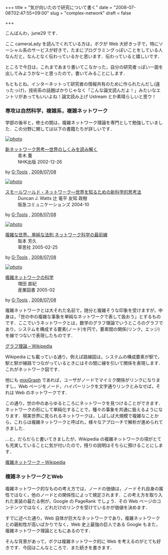 +++
title = "気が向いたので研究について書く"
date = "2008-07-08T02:47:55+09:00"
slug = "complex-network"
draft = false

+++

<p>こんばんわ，june29 です．</p>
<p>ここ cameraLady を読んでくれている方は，ボクが Web 大好きっ子で，特にソーシャル系のサービスが好きで，たまにプログラミングっぽいことをしている人なんだと，なんとなく伝わっているかと思います．伝わっていると嬉しいです．</p>
<p>ところで今日は，これまであまり書いてこなかった，自分の研究者っぽい一面を出してみようかなーと思ったので，書いてみることにします．</p>
<p>もともとね，インターネットって研究者の情報共有のために作られたんだし(違ったっけ)，技術系の話題ばかりじゃなく「こんな論文読んだよ！」みたいなエントリがあってもいいよね！論文読み上げ Ustream とか素晴らしいと思ウ！</p>
<h3>専攻は自然科学，複雑系，複雑ネットワーク</h3>
<p>学部の後半と，修士の間は，複雑ネットワーク理論を専門として勉強していました．この分野に関しては以下の書籍たちが詳しいです．</p>
<div class="hreview" ><a class="item url" href="http://www.amazon.co.jp/%E6%96%B0%E3%83%8D%E3%83%83%E3%83%88%E3%83%AF%E3%83%BC%E3%82%AF%E6%80%9D%E8%80%83%E2%80%95%E4%B8%96%E7%95%8C%E3%81%AE%E3%81%97%E3%81%8F%E3%81%BF%E3%82%92%E8%AA%AD%E3%81%BF%E8%A7%A3%E3%81%8F-%E3%82%A2%E3%83%AB%E3%83%90%E3%83%BC%E3%83%88%E3%83%BB%E3%83%A9%E3%82%BA%E3%83%AD%E3%83%BB%E3%83%90%E3%83%A9%E3%83%90%E3%82%B7/dp/4140807431%3FSubscriptionId%3D0G91FPYVW6ZGWBH4Y9G2%26tag%3Dcameralady-22%26linkCode%3Dxm2%26camp%3D2025%26creative%3D165953%26creativeASIN%3D4140807431"><img src="http://ecx.images-amazon.com/images/I/41RFDNJWY4L._SL160_.jpg" alt="photo" class="photo"  /></a></p>
<dl>
<dt class="fn"><a class="item url" href="http://www.amazon.co.jp/%E6%96%B0%E3%83%8D%E3%83%83%E3%83%88%E3%83%AF%E3%83%BC%E3%82%AF%E6%80%9D%E8%80%83%E2%80%95%E4%B8%96%E7%95%8C%E3%81%AE%E3%81%97%E3%81%8F%E3%81%BF%E3%82%92%E8%AA%AD%E3%81%BF%E8%A7%A3%E3%81%8F-%E3%82%A2%E3%83%AB%E3%83%90%E3%83%BC%E3%83%88%E3%83%BB%E3%83%A9%E3%82%BA%E3%83%AD%E3%83%BB%E3%83%90%E3%83%A9%E3%83%90%E3%82%B7/dp/4140807431%3FSubscriptionId%3D0G91FPYVW6ZGWBH4Y9G2%26tag%3Dcameralady-22%26linkCode%3Dxm2%26camp%3D2025%26creative%3D165953%26creativeASIN%3D4140807431">新ネットワーク思考―世界のしくみを読み解く</a><img src='http://www.assoc-amazon.jp/e/ir?t=cameralady-22&#038;l=ur2&#038;o=9' border='0' alt='' /></dt>
<dd>青木 薫 </dd>
<dd>NHK出版 2002-12-26</dd>
</dl>
<p class="gtools" >by <a href="http://www.goodpic.com/mt/aws/index.html" >G-Tools</a> ,  <abbr class="dtreviewed" title="2008/07/08">2008/07/08</abbr></p>
</div>
<div class="hreview" ><a class="item url" href="http://www.amazon.co.jp/%E3%82%B9%E3%83%A2%E3%83%BC%E3%83%AB%E3%83%AF%E3%83%BC%E3%83%AB%E3%83%89%E3%83%BB%E3%83%8D%E3%83%83%E3%83%88%E3%83%AF%E3%83%BC%E3%82%AF%E2%80%95%E4%B8%96%E7%95%8C%E3%82%92%E7%9F%A5%E3%82%8B%E3%81%9F%E3%82%81%E3%81%AE%E6%96%B0%E7%A7%91%E5%AD%A6%E7%9A%84%E6%80%9D%E8%80%83%E6%B3%95-%E3%83%80%E3%83%B3%E3%82%AB%E3%83%B3-%E3%83%AF%E3%83%83%E3%83%84/dp/4484041162%3FSubscriptionId%3D0G91FPYVW6ZGWBH4Y9G2%26tag%3Dcameralady-22%26linkCode%3Dxm2%26camp%3D2025%26creative%3D165953%26creativeASIN%3D4484041162"><img src="http://ecx.images-amazon.com/images/I/41G06ZFR5SL._SL160_.jpg" alt="photo" class="photo"  /></a></p>
<dl>
<dt class="fn"><a class="item url" href="http://www.amazon.co.jp/%E3%82%B9%E3%83%A2%E3%83%BC%E3%83%AB%E3%83%AF%E3%83%BC%E3%83%AB%E3%83%89%E3%83%BB%E3%83%8D%E3%83%83%E3%83%88%E3%83%AF%E3%83%BC%E3%82%AF%E2%80%95%E4%B8%96%E7%95%8C%E3%82%92%E7%9F%A5%E3%82%8B%E3%81%9F%E3%82%81%E3%81%AE%E6%96%B0%E7%A7%91%E5%AD%A6%E7%9A%84%E6%80%9D%E8%80%83%E6%B3%95-%E3%83%80%E3%83%B3%E3%82%AB%E3%83%B3-%E3%83%AF%E3%83%83%E3%83%84/dp/4484041162%3FSubscriptionId%3D0G91FPYVW6ZGWBH4Y9G2%26tag%3Dcameralady-22%26linkCode%3Dxm2%26camp%3D2025%26creative%3D165953%26creativeASIN%3D4484041162">スモールワールド・ネットワーク―世界を知るための新科学的思考法</a><img src='http://www.assoc-amazon.jp/e/ir?t=cameralady-22&#038;l=ur2&#038;o=9' border='0' alt='' /></dt>
<dd>Duncan J. Watts 辻 竜平 友知 政樹 </dd>
<dd>阪急コミュニケーションズ 2004-10</dd>
</dl>
<p class="gtools" >by <a href="http://www.goodpic.com/mt/aws/index.html" >G-Tools</a> ,  <abbr class="dtreviewed" title="2008/07/08">2008/07/08</abbr></p>
</div>
<div class="hreview" ><a class="item url" href="http://www.amazon.co.jp/%E8%A4%87%E9%9B%91%E3%81%AA%E4%B8%96%E7%95%8C%E3%80%81%E5%8D%98%E7%B4%94%E3%81%AA%E6%B3%95%E5%89%87-%E3%83%8D%E3%83%83%E3%83%88%E3%83%AF%E3%83%BC%E3%82%AF%E7%A7%91%E5%AD%A6%E3%81%AE%E6%9C%80%E5%89%8D%E7%B7%9A-%E3%83%9E%E3%83%BC%E3%82%AF%E3%83%BB%E3%83%96%E3%82%AD%E3%83%A3%E3%83%8A%E3%83%B3/dp/4794213859%3FSubscriptionId%3D0G91FPYVW6ZGWBH4Y9G2%26tag%3Dcameralady-22%26linkCode%3Dxm2%26camp%3D2025%26creative%3D165953%26creativeASIN%3D4794213859"><img src="http://ecx.images-amazon.com/images/I/51917PXTS5L._SL160_.jpg" alt="photo" class="photo"  /></a></p>
<dl>
<dt class="fn"><a class="item url" href="http://www.amazon.co.jp/%E8%A4%87%E9%9B%91%E3%81%AA%E4%B8%96%E7%95%8C%E3%80%81%E5%8D%98%E7%B4%94%E3%81%AA%E6%B3%95%E5%89%87-%E3%83%8D%E3%83%83%E3%83%88%E3%83%AF%E3%83%BC%E3%82%AF%E7%A7%91%E5%AD%A6%E3%81%AE%E6%9C%80%E5%89%8D%E7%B7%9A-%E3%83%9E%E3%83%BC%E3%82%AF%E3%83%BB%E3%83%96%E3%82%AD%E3%83%A3%E3%83%8A%E3%83%B3/dp/4794213859%3FSubscriptionId%3D0G91FPYVW6ZGWBH4Y9G2%26tag%3Dcameralady-22%26linkCode%3Dxm2%26camp%3D2025%26creative%3D165953%26creativeASIN%3D4794213859">複雑な世界、単純な法則  ネットワーク科学の最前線</a><img src='http://www.assoc-amazon.jp/e/ir?t=cameralady-22&#038;l=ur2&#038;o=9' border='0' alt='' /></dt>
<dd>阪本 芳久 </dd>
<dd>草思社 2005-02-25</dd>
</dl>
<p class="gtools" >by <a href="http://www.goodpic.com/mt/aws/index.html" >G-Tools</a> ,  <abbr class="dtreviewed" title="2008/07/08">2008/07/08</abbr></p>
</div>
<div class="hreview" ><a class="item url" href="http://www.amazon.co.jp/%E8%A4%87%E9%9B%91%E3%83%8D%E3%83%83%E3%83%88%E3%83%AF%E3%83%BC%E3%82%AF%E3%81%AE%E7%A7%91%E5%AD%A6-%E5%A2%97%E7%94%B0-%E7%9B%B4%E7%B4%80/dp/4782851510%3FSubscriptionId%3D0G91FPYVW6ZGWBH4Y9G2%26tag%3Dcameralady-22%26linkCode%3Dxm2%26camp%3D2025%26creative%3D165953%26creativeASIN%3D4782851510"><img src="http://ecx.images-amazon.com/images/I/51HWH9TX43L._SL160_.jpg" alt="photo" class="photo"  /></a></p>
<dl>
<dt class="fn"><a class="item url" href="http://www.amazon.co.jp/%E8%A4%87%E9%9B%91%E3%83%8D%E3%83%83%E3%83%88%E3%83%AF%E3%83%BC%E3%82%AF%E3%81%AE%E7%A7%91%E5%AD%A6-%E5%A2%97%E7%94%B0-%E7%9B%B4%E7%B4%80/dp/4782851510%3FSubscriptionId%3D0G91FPYVW6ZGWBH4Y9G2%26tag%3Dcameralady-22%26linkCode%3Dxm2%26camp%3D2025%26creative%3D165953%26creativeASIN%3D4782851510">複雑ネットワークの科学</a><img src='http://www.assoc-amazon.jp/e/ir?t=cameralady-22&#038;l=ur2&#038;o=9' border='0' alt='' /></dt>
<dd>増田 直紀</dd>
<dd>産業図書 2005-02</dd>
</dl>
<p class="gtools" >by <a href="http://www.goodpic.com/mt/aws/index.html" >G-Tools</a> ,  <abbr class="dtreviewed" title="2008/07/08">2008/07/08</abbr></p>
</div>
<p>複雑ネットワークとは大それた名前で，随分と複雑そうな印象を受けますが，中身は，「世の中の複雑な事象を単純なネットワークで表して扱おう」とするものです．ここでいうネットワークとは，数学のグラフ理論でいうところのグラフであり，システムを構成する要素(ノード)を円で，要素間の関係(リンク，エッジ)を線でつないで表現したものです．</p>
<p><a href="http://ja.wikipedia.org/wiki/%E3%82%B0%E3%83%A9%E3%83%95%E7%90%86%E8%AB%96">グラフ理論 &#8211; Wikipedia</a></p>
<p>Wikipedia にも載っている通り，例えば路線図は，システムの構成要素が駅で，駅と駅が線路でつながっているときにはその間に線を引いて関係を表現します．これがネットワーク図です．</p>
<p>他にも <a href="http://www.fmp.jp/~sugimoto/mixiGraph/">mixiGraph</a> であれば，ユーザがノードでマイミク関係がリンクになりますし，Web ページをノード，ハイパーリンクを文字通りリンクとみなせば，それは Web のネットワークです．</p>
<p>この通り，世の中のあらゆるところにネットワークを見つけることができます．ネットワークの形にして単純化することで，種々の事象を共通に扱えるようになります．現実世界に見られるネットワークは，しばしば大規模で複雑なことから，これらは複雑ネットワークと呼ばれ，様々なアプローチで解析が進められてきました．</p>
<p>…と，だらだらと書いてきましたが，Wikipedia の複雑ネットワークの項がとても充実していることに気が付いたので，残りの説明はそちらに預けることにします．</p>
<p><a href="http://ja.wikipedia.org/wiki/%E8%A4%87%E9%9B%91%E3%83%8D%E3%83%83%E3%83%88%E3%83%AF%E3%83%BC%E3%82%AF">複雑ネットワーク &#8211; Wikipedia</a></p>
<h3>複雑ネットワークとWeb</h3>
<p>複雑ネットワーク的なものの考え方では，ノードの価値は，ノードそれ自身の属性ではなく，他のノードとの関係性によって規定されます．この考え方を取り入れた実装の最たる例が，Google の PageRank でしょう．その Web ページのコンテンツではなく，どれだけのリンクを受けているかが価値を決めます．</p>
<p>すでに述べた通り，Web 自体が巨大なネットワークであり，複雑ネットワークとの親和性が高いばかりでなく，Web 史上最強の巨人である Google もまた，複雑ネットワーク理論とともにあるのです．</p>
<p>そんな背景があって，ボクは複雑ネットワーク的に Web を考えるのがとても好きです．今回はこんなところで．また続きを書きます．</p>
